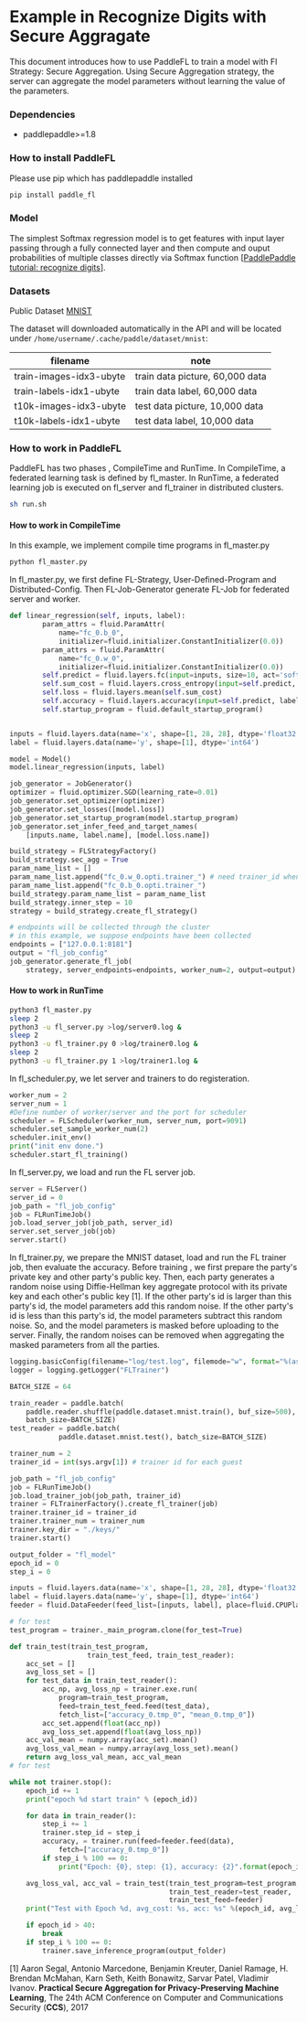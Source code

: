 # Example in Recognize Digits with Secure Aggragate

This document introduces how to use PaddleFL to train a model with Fl Strategy: Secure Aggregation. Using Secure Aggregation strategy, the server can aggregate the model parameters without learning the value of the parameters.

### Dependencies

- paddlepaddle>=1.8

### How to install PaddleFL

Please use pip which has paddlepaddle installed

```sh
pip install paddle_fl
```

### Model

The simplest Softmax regression model is to get features with input layer passing through a fully connected layer and then compute and ouput probabilities of multiple classes directly via Softmax function [[PaddlePaddle tutorial: recognize digits](https://github.com/PaddlePaddle/book/tree/develop/02.recognize_digits#references)].

### Datasets

Public Dataset [MNIST](http://yann.lecun.com/exdb/mnist/)

The dataset will downloaded automatically in the API and will be located under `/home/username/.cache/paddle/dataset/mnist`:

| filename                | note                            |
| ----------------------- | ------------------------------- |
| train-images-idx3-ubyte | train data picture, 60,000 data |
| train-labels-idx1-ubyte | train data label, 60,000 data   |
| t10k-images-idx3-ubyte  | test data picture, 10,000 data  |
| t10k-labels-idx1-ubyte  | test data label, 10,000 data    |

### How to work in PaddleFL

PaddleFL has two phases , CompileTime and RunTime. In CompileTime, a federated learning task is defined by fl_master. In RunTime, a federated learning job is executed on fl_server and fl_trainer in distributed clusters.

```sh
sh run.sh
```

#### How to work in CompileTime

In this example, we implement compile time programs in fl_master.py

```sh
python fl_master.py
```

In fl_master.py, we first define FL-Strategy, User-Defined-Program and Distributed-Config. Then FL-Job-Generator generate FL-Job for federated server and worker.

```python
def linear_regression(self, inputs, label):
        param_attrs = fluid.ParamAttr(
            name="fc_0.b_0",
            initializer=fluid.initializer.ConstantInitializer(0.0))
        param_attrs = fluid.ParamAttr(
            name="fc_0.w_0",
            initializer=fluid.initializer.ConstantInitializer(0.0))
        self.predict = fluid.layers.fc(input=inputs, size=10, act='softmax', param_attr=param_attrs)
        self.sum_cost = fluid.layers.cross_entropy(input=self.predict, label=label)
        self.loss = fluid.layers.mean(self.sum_cost)
        self.accuracy = fluid.layers.accuracy(input=self.predict, label=label)
        self.startup_program = fluid.default_startup_program()


inputs = fluid.layers.data(name='x', shape=[1, 28, 28], dtype='float32')
label = fluid.layers.data(name='y', shape=[1], dtype='int64')

model = Model()
model.linear_regression(inputs, label)

job_generator = JobGenerator()
optimizer = fluid.optimizer.SGD(learning_rate=0.01)
job_generator.set_optimizer(optimizer)
job_generator.set_losses([model.loss])
job_generator.set_startup_program(model.startup_program)
job_generator.set_infer_feed_and_target_names(
    [inputs.name, label.name], [model.loss.name])

build_strategy = FLStrategyFactory()
build_strategy.sec_agg = True
param_name_list = []
param_name_list.append("fc_0.w_0.opti.trainer_") # need trainer_id when running
param_name_list.append("fc_0.b_0.opti.trainer_")
build_strategy.param_name_list = param_name_list
build_strategy.inner_step = 10
strategy = build_strategy.create_fl_strategy()

# endpoints will be collected through the cluster
# in this example, we suppose endpoints have been collected
endpoints = ["127.0.0.1:8181"]
output = "fl_job_config"
job_generator.generate_fl_job(
    strategy, server_endpoints=endpoints, worker_num=2, output=output)

```

#### How to work in RunTime

```sh
python3 fl_master.py
sleep 2
python3 -u fl_server.py >log/server0.log &
sleep 2
python3 -u fl_trainer.py 0 >log/trainer0.log &
sleep 2
python3 -u fl_trainer.py 1 >log/trainer1.log &
```
In fl_scheduler.py, we let server and trainers to do registeration.

```python
worker_num = 2
server_num = 1
#Define number of worker/server and the port for scheduler
scheduler = FLScheduler(worker_num, server_num, port=9091)
scheduler.set_sample_worker_num(2)
scheduler.init_env()
print("init env done.")
scheduler.start_fl_training()
```

In fl_server.py, we load and run the FL server job.  

```python
server = FLServer()
server_id = 0
job_path = "fl_job_config"
job = FLRunTimeJob()
job.load_server_job(job_path, server_id)
server.set_server_job(job)
server.start()
```

In fl_trainer.py, we prepare the MNIST dataset, load and run the FL trainer job, then evaluate the accuracy.  Before training , we first prepare the party's private key and other party's public key. Then, each party generates a random noise using Diffie-Hellman key aggregate protocol with its private key and each other's public key [1]. If the other party's id is larger than this party's id, the model parameters add this random noise. If the other party's id is less than this party's id, the model parameters subtract this random noise. So, and the model parameters is masked before uploading to the server. Finally, the random noises can be removed when aggregating the masked parameters from all the parties.

```python
logging.basicConfig(filename="log/test.log", filemode="w", format="%(asctime)s %(name)s:%(levelname)s:%(message)s", datefmt="%d-%M-%Y %H:%M:%S", level=logging.DEBUG)
logger = logging.getLogger("FLTrainer")

BATCH_SIZE = 64

train_reader = paddle.batch(
    paddle.reader.shuffle(paddle.dataset.mnist.train(), buf_size=500),
    batch_size=BATCH_SIZE)
test_reader = paddle.batch(
            paddle.dataset.mnist.test(), batch_size=BATCH_SIZE)

trainer_num = 2
trainer_id = int(sys.argv[1]) # trainer id for each guest

job_path = "fl_job_config"
job = FLRunTimeJob()
job.load_trainer_job(job_path, trainer_id)
trainer = FLTrainerFactory().create_fl_trainer(job)
trainer.trainer_id = trainer_id
trainer.trainer_num = trainer_num
trainer.key_dir = "./keys/"
trainer.start()

output_folder = "fl_model"
epoch_id = 0
step_i = 0

inputs = fluid.layers.data(name='x', shape=[1, 28, 28], dtype='float32')
label = fluid.layers.data(name='y', shape=[1], dtype='int64')
feeder = fluid.DataFeeder(feed_list=[inputs, label], place=fluid.CPUPlace())

# for test
test_program = trainer._main_program.clone(for_test=True)

def train_test(train_test_program,
                   train_test_feed, train_test_reader):
    acc_set = []
    avg_loss_set = []
    for test_data in train_test_reader():
        acc_np, avg_loss_np = trainer.exe.run(
            program=train_test_program,
            feed=train_test_feed.feed(test_data),
            fetch_list=["accuracy_0.tmp_0", "mean_0.tmp_0"])
        acc_set.append(float(acc_np))
        avg_loss_set.append(float(avg_loss_np))
    acc_val_mean = numpy.array(acc_set).mean()
    avg_loss_val_mean = numpy.array(avg_loss_set).mean()
    return avg_loss_val_mean, acc_val_mean
# for test

while not trainer.stop():
    epoch_id += 1
    print("epoch %d start train" % (epoch_id))

    for data in train_reader():
        step_i += 1
        trainer.step_id = step_i
        accuracy, = trainer.run(feed=feeder.feed(data),
            fetch=["accuracy_0.tmp_0"])
        if step_i % 100 == 0:
            print("Epoch: {0}, step: {1}, accuracy: {2}".format(epoch_id, step_i, accuracy[0]))

    avg_loss_val, acc_val = train_test(train_test_program=test_program,
                                       train_test_reader=test_reader,
                                       train_test_feed=feeder)
    print("Test with Epoch %d, avg_cost: %s, acc: %s" %(epoch_id, avg_loss_val, acc_val))

    if epoch_id > 40:
        break
    if step_i % 100 == 0:
        trainer.save_inference_program(output_folder)
```



[1] Aaron Segal, Antonio Marcedone, Benjamin Kreuter, Daniel Ramage, H. Brendan McMahan, Karn Seth, Keith Bonawitz, Sarvar Patel, Vladimir Ivanov. **Practical Secure Aggregation  for Privacy-Preserving Machine Learning**, The 24th ACM Conference on Computer and Communications Security (**CCS**), 2017
